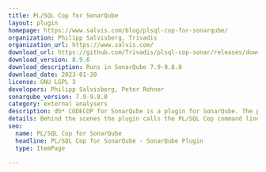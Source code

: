 ```yaml
---
title: PL/SQL Cop for SonarQube
layout: plugin
homepage: https://www.salvis.com/blog/plsql-cop-for-sonarqube/
organization: Philipp Salvisberg, Trivadis
organization_url: https://www.salvis.com/
download_url: https://github.com/Trivadis/plsql-cop-sonar/releases/download/v8.9.6/sonar-plsql-cop-standalone-8.9.6.jar
download_version: 8.9.6
download_description: Runs in SonarQube 7.9-9.8.0
download_date: 2023-01-20
license: GNU LGPL 3
developers: Philipp Salvisberg, Peter Rohner
sonarqube_version: 7.9-9.8.0
category: external analysers
description: db* CODECOP for SonarQube is a plugin for SonarQube. The plugin analyses SQL and PL/SQL code and calculates various metrics and checks the code for compliance of the Trivadis PL/SQL & SQL Coding Guidelines Version 4.2.
details: Behind the scenes the plugin calls the PL/SQL Cop command line utility for the static code analysis.
seo: 
  name: PL/SQL Cop for SonarQube
  headline: PL/SQL Cop for SonarQube - SonarQube Plugin
  type: ItemPage

---
```

